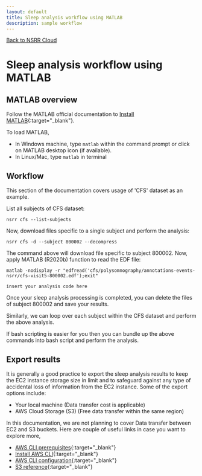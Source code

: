 ```yaml
---
layout: default
title: Sleep analysis workflow using MATLAB
description: sample workflow
---
```


[Back to NSRR Cloud](./index.md)

# Sleep analysis workflow using MATLAB


## MATLAB overview
 
Follow the MATLAB official documentation to [Install MATLAB](https://www.mathworks.com/help/install/install-products.html){:target="_blank"}.

To load MATLAB,
-  In Windows machine, type `matlab` within the command prompt or click on MATLAB desktop icon (if available).
- In Linux/Mac, type `matlab` in terminal


## Workflow

This section of the documentation covers usage of 'CFS' dataset as an example.


List all subjects of CFS dataset:

```
nsrr cfs --list-subjects
```

Now, download files specific to a single subject and perform the analysis:

```
nsrr cfs -d --subject 800002 --decompress
```

The command above will download file specific to subject 800002. Now, apply MATLAB (R2020b) function to read the EDF file:

```
matlab -nodisplay -r "edfread('cfs/polysomnography/annotations-events-nsrr/cfs-visit5-800002.edf');exit"
```

`insert your analysis code here`

Once your sleep analysis processing is completed, you can delete the files of subject 800002 and save your results.

Similarly, we can loop over each subject within the CFS dataset and perform the above analysis.

If bash scripting is easier for you then you can bundle up the above commands into bash script and perform the analysis. 



## Export results

It is generally a good practice to export the sleep analysis results to keep the EC2 instance storage size in limit and to safeguard against any type of accidental loss of information from the EC2 instance. Some of the export options include:

- Your local machine (Data transfer cost is applicable)
- AWS Cloud Storage (S3) (Free data transfer within the same region)

In this documentation, we are not planning to cover Data transfer between EC2 and S3 buckets. Here are couple of useful links in case you want to explore more,

- [AWS CLI prerequisites](https://docs.aws.amazon.com/cli/latest/userguide/getting-started-prereqs.html){:target="_blank"}
- [Install AWS CLI](https://docs.aws.amazon.com/cli/latest/userguide/getting-started-install.html){:target="_blank"}
- [AWS CLI configuration](https://docs.aws.amazon.com/cli/latest/userguide/cli-configure-quickstart.html){:target="_blank"}
- [S3 reference](https://docs.aws.amazon.com/cli/latest/reference/s3/){:target="_blank"}
